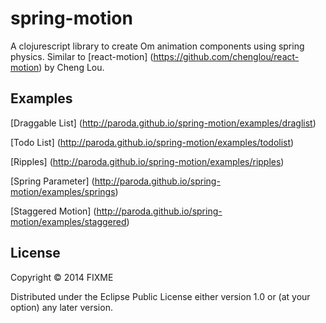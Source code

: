 # spring-motion

A clojurescript library to create Om animation components using spring physics. Similar to [react-motion] (https://github.com/chenglou/react-motion) by Cheng Lou.



## Examples

[Draggable List] (http://paroda.github.io/spring-motion/examples/draglist)

[Todo List] (http://paroda.github.io/spring-motion/examples/todolist)

[Ripples] (http://paroda.github.io/spring-motion/examples/ripples)

[Spring Parameter] (http://paroda.github.io/spring-motion/examples/springs)

[Staggered Motion] (http://paroda.github.io/spring-motion/examples/staggered)


## License

Copyright © 2014 FIXME

Distributed under the Eclipse Public License either version 1.0 or (at your option) any later version.

